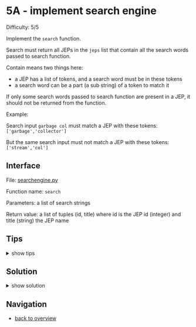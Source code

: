# 5A - implement search engine

Difficulty: 5/5

Implement the ```search``` function.

Search must return all JEPs in the ```jeps``` list
that contain all the search words passed to search function.

Contain means two things here:
* a JEP has a list of tokens, and a search word must be in these tokens
* a search word can be a part (a sub string) of a token to match it

If only some search words passed to search function are present in a JEP,
it should not be returned from the function.

Example:

Search input ```garbage col``` must match a JEP with these tokens: ```['garbage','collector']```

But the same search input must not match a JEP with these tokens: ```['stream','col']```

## Interface ##

File: [searchengine.py](workspace/searchengine.py)

Function name: ```search```

Parameters: a list of search strings

Return value: a list of tuples (id, title) where id is the JEP id (integer) and title (string) the JEP name

## Tips ##

<details>
  <summary>show tips</summary>

* you might want to write the algorithm in pseudo code first
* insert some dummy data in ```jeps``` to test your algorithm 
* you can ```break``` out of loops
* strings are like lists: ```'yth' in ['python']``` is ```True```  
* ```len()``` is a built-in method to calculate the size/length of an array or dictionary
* ```dictionary.keys()``` will return a set of the dictionary's keys
* ```dictionary[key]``` will return the value from a dictionary
```
a = {b: c}
print(a[b]) # prints value of c
```
* get any key from a dictionary: ```next(iter(dictionary))```
* you can unpack tuples in a for loop: 
```
a = (1,2,3)
for b, c, d in a:
```
</details>

## Solution ##

<details>
  <summary>show solution</summary>

```
jeps = [] 

def search(search_string):
    results = {}
    for word in search_string:
        results[word] = []
        for id, title, tokens in jeps:
            for token in tokens:
                if word.lower() in token:
                    results[word].append((id, title))
                    break
    merged_results = []
    if len(results) > 0:
        any_result = next(iter(results))
        if any_result is not None:
            for match in results[any_result]:
                found = True
                for collection in results.keys():
                    if match not in results[collection]:
                        found = False
                        break
                if found:
                    merged_results.append(match)
    return merged_results
```
</details>

## Navigation ##
* [back to overview](0.md)

